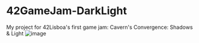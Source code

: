 # 42GameJam-DarkLight
My project for 42Lisboa's first game jam:
Cavern's Convergence: Shadows & Light
![image](https://github.com/PedroCVera/42GameJam-DarkLight/assets/93326846/7515ec28-9412-45a1-9f59-fa73c08c460e)
